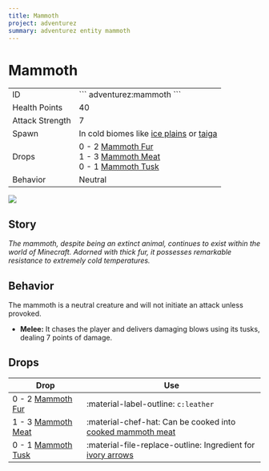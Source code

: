 ```yaml
---
title: Mammoth
project: adventurez
summary: adventurez entity mammoth
---
```

# Mammoth
<div class="combi">
<div class="divthing">
<table class="tablething">
    <tbody>
        <tr>
            <td class="first-column">ID</td>
            <td class="second-column">
            ```
            adventurez:mammoth
            ```
            </td>
        </tr>
        <tr id="linear-top">
            <td class="first-column">Health Points</td>
            <td class="second-column">40</td>
        </tr>
        <tr id="linear-top">
            <td class="first-column">Attack Strength</td>
            <td class="second-column">7</td>
        </tr>
        <tr id="linear-top">
            <td class="first-column">Spawn</td>
            <td class="second-column">In cold biomes like <a href="https://minecraft-biomes.fandom.com/wiki/Ice_Plains" target="_blank">ice plains</a> or <a href="https://minecraft.fandom.com/de/wiki/Taiga" target="_blank">taiga</a></td>
        </tr>
        <tr id="linear-top">
            <td class="first-column">Drops</td>
            <td class="second-column">0 - 2 <a href="../../Items/Mammoth_Fur/">Mammoth Fur</a><br>1 - 3 <a href="../../Items/Mammoth_Meat/">Mammoth Meat</a><br>0 - 1 <a href="../../Items/Mammoth_Tusk/">Mammoth Tusk</a></td>
        </tr>
        <tr id="linear-top">
            <td class="first-column">Behavior</td>
            <td class="second-column">Neutral</td>
        </tr>
    </tbody>
</table>
</div>
<div class="div-img-center">
<img src="/wiki/assets/adventurez/entities/mammoth.png" loading="lazy" />
</div>
</div>

## Story

*The mammoth, despite being an extinct animal, continues to exist within the world of Minecraft. Adorned with thick fur, it possesses remarkable resistance to extremely cold temperatures.*

## Behavior

The mammoth is a neutral creature and will not initiate an attack unless provoked.

* **Melee:** It chases the player and delivers damaging blows using its tusks, dealing 7 points of damage.

## Drops
| Drop | Use |
| --- | --- |
| 0 - 2 <a href="../../Items/Mammoth_Fur/">Mammoth Fur</a> | :material-label-outline: `c:leather` |
| 1 - 3 <a href="../../Items/Mammoth_Meat/">Mammoth Meat</a> | :material-chef-hat: Can be cooked into <a href="../../Items/Cooked_Mammoth_Meat/">cooked mammoth meat</a> |
| 0 - 1 <a href="../../Items/Mammoth_Tusk/">Mammoth Tusk</a> | :material-file-replace-outline: Ingredient for <a href="../../Items/Ivory_Arrow/">ivory arrows</a> |